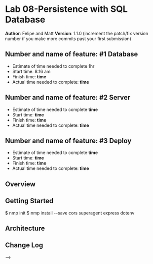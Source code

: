 # Lab 08-Persistence with SQL Database

**Author**:  Felipe and Matt
**Version**: 1.1.0 (increment the patch/fix version number if you make more commits past your first submission)


## Number and name of feature: #1 Database
* Estimate of time needed to complete 1hr
* Start time: 8:16 am
* Finish time: __time__
* Actual time needed to complete: __time__

## Number and name of feature: #2 Server
* Estimate of time needed to complete __time__
* Start time: __time__
* Finish time: __time__
* Actual time needed to complete: __time__

## Number and name of feature: #3 Deploy
* Estimate of time needed to complete __time__
* Start time: __time__
* Finish time: __time__
* Actual time needed to complete: __time__

## Overview
<!-- Provide a high level overview of what this application is and why you are building it, beyond the fact that it's an assignment for this class. (i.e. What's your problem domain?) -->

## Getting Started
$ nmp init
$ nmp install --save cors superagent express dotenv


## Architecture
<!-- Provide a detailed description of the application design. What technologies (languages, libraries, etc) you're using, and any other relevant design information. -->

## Change Log
<!-- Use this area to document the iterative changes made to your application as each feature is successfully implemented. Use time stamps. Here's an examples:

01-01-2001 4:59pm - Application now has a fully-functional express server, with a GET route for the location resource.

## Credits and Collaborations
<!-- Give credit (and a link) to other people or resources that helped you build this application. -->
-->